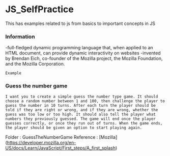 # JS_SelfPractice

This has examples related to js from basics to important concepts in JS 

### Information    
-full-fledged dynamic programming language that, when applied to an HTML document, can provide dynamic interactivity on websites
-invented by Brendan Eich, co-founder of the Mozilla project, the Mozilla Foundation, and the Mozilla Corporation.
```
Example
```


### Guess the number game
```
I want you to create a simple guess the number type game. It should choose a random number between 1 and 100, then challenge the player to guess the number in 10 turns. After each turn the player should be told if they are right or wrong, and if they are wrong, whether the guess was too low or too high. It should also tell the player what numbers they previously guessed. The game will end once the player guesses correctly, or once they run out of turns. When the game ends, the player should be given an option to start playing again.
```
Folder : GuessTheNumberGame
Reference : [Mozilla] (https://developer.mozilla.org/en-US/docs/Learn/JavaScript/First_steps/A_first_splash)